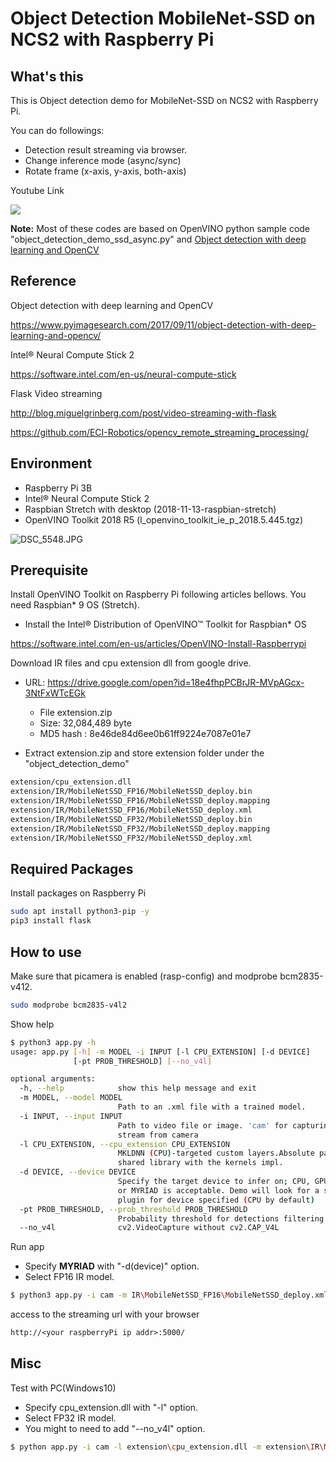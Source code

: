 # Object Detection MobileNet-SSD on NCS2 with Raspberry Pi

## What's this

This is Object detection demo for MobileNet-SSD on NCS2 with Raspberry Pi.

You can do followings:
* Detection result streaming via browser.
* Change inference mode (async/sync)
* Rotate frame (x-axis, y-axis, both-axis)

Youtube Link

[![](https://img.youtube.com/vi/Ey78julifqw/0.jpg)](https://www.youtube.com/watch?v=Ey78julifqw)

**Note:**
Most of these codes are based on OpenVINO python sample code "object_detection_demo_ssd_async.py"
and [Object detection with deep learning and OpenCV]( https://www.pyimagesearch.com/2017/09/11/object-detection-with-deep-learning-and-opencv/) 

## Reference

Object detection with deep learning and OpenCV

https://www.pyimagesearch.com/2017/09/11/object-detection-with-deep-learning-and-opencv/

Intel® Neural Compute Stick 2

https://software.intel.com/en-us/neural-compute-stick

Flask Video streaming

http://blog.miguelgrinberg.com/post/video-streaming-with-flask

https://github.com/ECI-Robotics/opencv_remote_streaming_processing/

## Environment

* Raspberry Pi 3B
* Intel® Neural Compute Stick 2
* Raspbian Stretch with desktop  (2018-11-13-raspbian-stretch)
* OpenVINO Toolkit 2018 R5 (l_openvino_toolkit_ie_p_2018.5.445.tgz)

![DSC_5548.JPG](https://qiita-image-store.s3.amazonaws.com/0/118309/75f9765f-d7c8-2c7e-7bd3-5817496656de.jpeg)


## Prerequisite

Install OpenVINO Toolkit on Raspberry Pi following articles bellows.
You need Raspbian* 9 OS (Stretch).

* Install the Intel® Distribution of OpenVINO™ Toolkit for Raspbian* OS

https://software.intel.com/en-us/articles/OpenVINO-Install-Raspberrypi

Download IR files and cpu extension dll from google drive.

* URL: https://drive.google.com/open?id=18e4fhpPCBrJR-MVpAGcx-3NtFxWTcEGk
  * File extension.zip
  * Size: 32,084,489 byte
  * MD5 hash : 8e46de84d6ee0b61ff9224e7087e01e7

* Extract extension.zip and store extension folder under the "object_detection_demo"

```sh
extension/cpu_extension.dll
extension/IR/MobileNetSSD_FP16/MobileNetSSD_deploy.bin
extension/IR/MobileNetSSD_FP16/MobileNetSSD_deploy.mapping
extension/IR/MobileNetSSD_FP16/MobileNetSSD_deploy.xml
extension/IR/MobileNetSSD_FP32/MobileNetSSD_deploy.bin
extension/IR/MobileNetSSD_FP32/MobileNetSSD_deploy.mapping
extension/IR/MobileNetSSD_FP32/MobileNetSSD_deploy.xml
```



## Required Packages

Install packages on Raspberry Pi

```sh
sudo apt install python3-pip -y
pip3 install flask
```

## How to use

Make sure that picamera is enabled (rasp-config) and modprobe bcm2835-v412.

```sh
sudo modprobe bcm2835-v4l2
```

Show help

```sh
$ python3 app.py -h
usage: app.py [-h] -m MODEL -i INPUT [-l CPU_EXTENSION] [-d DEVICE]
              [-pt PROB_THRESHOLD] [--no_v4l]

optional arguments:
  -h, --help            show this help message and exit
  -m MODEL, --model MODEL
                        Path to an .xml file with a trained model.
  -i INPUT, --input INPUT
                        Path to video file or image. 'cam' for capturing video
                        stream from camera
  -l CPU_EXTENSION, --cpu_extension CPU_EXTENSION
                        MKLDNN (CPU)-targeted custom layers.Absolute path to a
                        shared library with the kernels impl.
  -d DEVICE, --device DEVICE
                        Specify the target device to infer on; CPU, GPU, FPGA
                        or MYRIAD is acceptable. Demo will look for a suitable
                        plugin for device specified (CPU by default)
  -pt PROB_THRESHOLD, --prob_threshold PROB_THRESHOLD
                        Probability threshold for detections filtering
  --no_v4l              cv2.VideoCapture without cv2.CAP_V4L
```

Run app

* Specify **MYRIAD** with "-d(device)" option.
* Select FP16 IR model.

```sh
$ python3 app.py -i cam -m IR\MobileNetSSD_FP16\MobileNetSSD_deploy.xml -d MYRIAD
```

access to the streaming url with your browser

```txt
http://<your raspberryPi ip addr>:5000/
```

## Misc

Test with PC(Windows10)

* Specify cpu_extension.dll with "-l" option.
* Select FP32 IR model.
* You might to need to add "--no_v4l" option.

```sh
$ python app.py -i cam -l extension\cpu_extension.dll -m extension\IR\MobileNetSSD_FP32\MobileNetSSD_deploy.xml --no_v4l
```